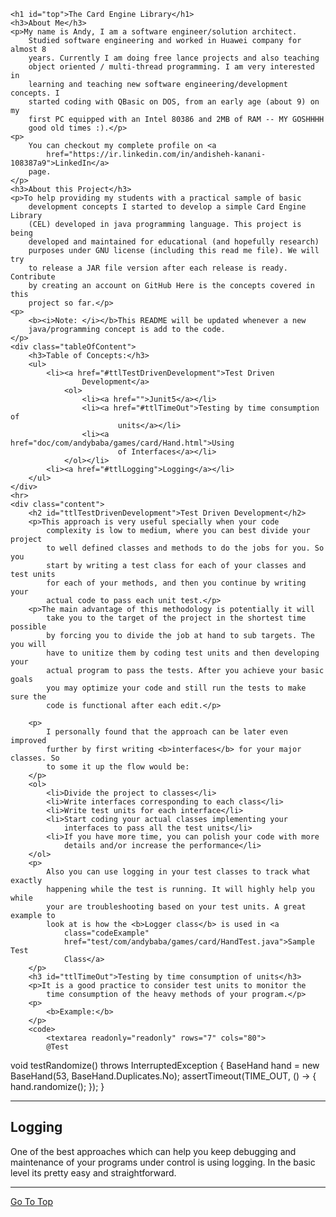 <!DOCTYPE html>
<html lang="en">
<head>
<meta charset="utf-8">
<meta name="viewport" content="width=device-width">
<title>cardEngine/README.md at develop Andy-Baba/cardEngine
	GitHub</title>
<meta name="description"
	content="A card engine developed in java for educational (and hopefully research) purposes under GNU license. Contribute by creating an account on GitHub">
<link rel="search" type="application/opensearchdescription+xml"
	href="/opensearch.xml" title="GitHub">
<link rel="fluid-icon" href="https://github.com/fluidicon.png"
	title="GitHub">

<meta property="og:image"
	content="https://avatars2.githubusercontent.com/u/45416439?s=400&v=4" />
<meta property="og:site_name" content="GitHub" />
<meta property="og:type" content="object" />
<meta property="og:title" content="Andy-Baba/cardEngine" />
<meta property="og:url" content="https://github.com/nlohmann/json" />
<meta property="og:description"
	content="A card engine developed in java for educational (and hopefully research) purposes under GNU license. Contribute by creating an account on GitHub" />

<meta name="selected-link" value="repo_source" data-pjax-transient>

<meta name="octolytics-host" content="collector.githubapp.com" />
<meta name="octolytics-app-id" content="github" />
<meta name="octolytics-event-url"
	content="https://collector.githubapp.com/github-external/browser_event" />
<meta name="octolytics-dimension-region_edge" content="iad" />
<meta name="octolytics-dimension-region_render" content="iad" />
<meta name="analytics-location"
	content="/&lt;user-name&gt;/&lt;repo-name&gt;/blob/show"
	data-pjax-transient="true" />

<meta name="hostname" content="github.com">
<meta name="user-login" content="">

<meta name="go-import"
	content="github.com/Andy-Baba/cardEngine git https://github.com/Andy-Baba/cardEngine.git">

<meta name="octolytics-dimension-user_id" content="45416439" />
<meta name="octolytics-dimension-user_login" content="Andy-Baba" />
<meta name="octolytics-dimension-repository_id" content="" />
<meta name="octolytics-dimension-repository_nwo"
	content="Andy-Baba/cardEngine" />
<meta name="octolytics-dimension-repository_public" content="true" />
<meta name="octolytics-dimension-repository_is_fork" content="false" />
<meta name="octolytics-dimension-repository_network_root_id"
	content="45416439" />
<meta name="octolytics-dimension-repository_network_root_nwo"
	content="Andy-Baba/cardEngine" />
<meta
	name="octolytics-dimension-repository_explore_github_marketplace_ci_cta_shown"
	content="false" />


<link rel="canonical"
	href="https://github.com/Andy-Baba/cardEngine/README.md"
	data-pjax-transient>


<meta name="browser-stats-url"
	content="https://api.github.com/_private/browser/stats">

<meta name="browser-errors-url"
	content="https://api.github.com/_private/browser/errors">

<meta name="theme-color" content="#1e2327">
<link rel="stylesheet" href="readMeMDStyle.css" />

</head>

<body class="logged-out env-production page-blob">

	<h1 id="top">The Card Engine Library</h1>
	<h3>About Me</h3>
	<p>My name is Andy, I am a software engineer/solution architect.
		Studied software engineering and worked in Huawei company for almost 8
		years. Currently I am doing free lance projects and also teaching
		object oriented / multi-thread programming. I am very interested in
		learning and teaching new software engineering/development concepts. I
		started coding with QBasic on DOS, from an early age (about 9) on my
		first PC equipped with an Intel 80386 and 2MB of RAM -- MY GOSHHHH
		good old times :).</p>
	<p>
		You can checkout my complete profile on <a
			href="https://ir.linkedin.com/in/andisheh-kanani-108387a9">LinkedIn</a>
		page.
	</p>
	<h3>About this Project</h3>
	<p>To help providing my students with a practical sample of basic
		development concepts I started to develop a simple Card Engine Library
		(CEL) developed in java programming language. This project is being
		developed and maintained for educational (and hopefully research)
		purposes under GNU license (including this read me file). We will try
		to release a JAR file version after each release is ready. Contribute
		by creating an account on GitHub Here is the concepts covered in this
		project so far.</p>
	<p>
		<b><i>Note: </i></b>This README will be updated whenever a new
		java/programming concept is add to the code.
	</p>
	<div class="tableOfContent">
		<h3>Table of Concepts:</h3>
		<ul>
			<li><a href="#ttlTestDrivenDevelopment">Test Driven
					Development</a>
				<ol>
					<li><a href="">Junit5</a></li>
					<li><a href="#ttlTimeOut">Testing by time consumption of
							units</a></li>
					<li><a href="doc/com/andybaba/games/card/Hand.html">Using
							of Interfaces</a></li>
				</ol></li>
			<li><a href="#ttlLogging">Logging</a></li>
		</ul>
	</div>
	<hr>
	<div class="content">
		<h2 id="ttlTestDrivenDevelopment">Test Driven Development</h2>
		<p>This approach is very useful specially when your code
			complexity is low to medium, where you can best divide your project
			to well defined classes and methods to do the jobs for you. So you
			start by writing a test class for each of your classes and test units
			for each of your methods, and then you continue by writing your
			actual code to pass each unit test.</p>
		<p>The main advantage of this methodology is potentially it will
			take you to the target of the project in the shortest time possible
			by forcing you to divide the job at hand to sub targets. The you will
			have to unitize them by coding test units and then developing your
			actual program to pass the tests. After you achieve your basic goals
			you may optimize your code and still run the tests to make sure the
			code is functional after each edit.</p>

		<p>
			I personally found that the approach can be later even improved
			further by first writing <b>interfaces</b> for your major classes. So
			to some it up the flow would be:
		</p>
		<ol>
			<li>Divide the project to classes</li>
			<li>Write interfaces corresponding to each class</li>
			<li>Write test units for each interface</li>
			<li>Start coding your actual classes implementing your
				interfaces to pass all the test units</li>
			<li>If you have more time, you can polish your code with more
				details and/or increase the performance</li>
		</ol>
		<p>
			Also you can use logging in your test classes to track what exactly
			happening while the test is running. It will highly help you while
			your are troubleshooting based on your test units. A great example to
			look at is how the <b>Logger class</b> is used in <a
				class="codeExample"
				href="test/com/andybaba/games/card/HandTest.java">Sample Test
				Class</a>
		</p>
		<h3 id="ttlTimeOut">Testing by time consumption of units</h3>
		<p>It is a good practice to consider test units to monitor the
			time consumption of the heavy methods of your program.</p>
		<p>
			<b>Example:</b>
		</p>
		<code>
			<textarea readonly="readonly" rows="7" cols="80">
			@Test
void testRandomize() throws InterruptedException {
	BaseHand hand = new BaseHand(53, BaseHand.Duplicates.No); 
	assertTimeout(TIME_OUT, ()
		-> { hand.randomize(); 
	}); 
}</textarea>
		</code>
	</div>
	<hr>
	<div id="ttlLogging" class="content">
		<h2>Logging</h2>
		<p>One of the best approaches which can help you keep debugging
			and maintenance of your programs under control is using logging. In
			the basic level its pretty easy and straightforward.</p>
	</div>
	<hr>
	<a class="toTop" href="#top">Go To Top</a>
</body>
</html>


